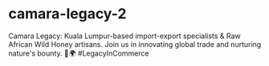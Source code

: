 # camara-legacy-2
Camara Legacy: Kuala Lumpur-based import-export specialists &amp; Raw African Wild Honey artisans. Join us in innovating global trade and nurturing nature's bounty. 🍯🌍 #LegacyInCommerce
